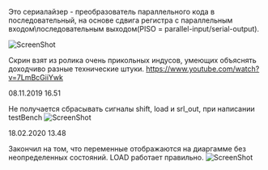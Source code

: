 Это сериалайзер - преобразователь параллельного кода в последовательный, на основе сдвига регистра
с параллельным входом\последовательным выходом(PISO = parallel-input/serial-output).


![ScreenShot](https://github.com/sht4nigga/FPGA/blob/Assign_Reg/JbFPGA/Transceiver/Serializer/PISO.jpg)

Скрин взят из ролика очень прикольных индусов, умеющих объяснять доходчиво разные технические штуки.
https://www.youtube.com/watch?v=7LmBcGiiYwk

08.11.2019 16.51

Не получается сбрасывать сигналы shift, load и srl_out, при написании testBench
![ScreenShot](https://github.com/sht4nigga/FPGA/blob/Assign_Reg/JbFPGA/Transceiver/Serializer/diag.jpg)

18.02.2020 13.48

Закончил на том, что переменные отображаются на диаргамме без неопределенных состояний. LOAD работает правильно.
![ScreenShot](https://raw.githubusercontent.com/sht4nigga/FPGA/Assign_Reg/JbFPGA/Transceiver/Serializer/work%20bitch.jpg)
